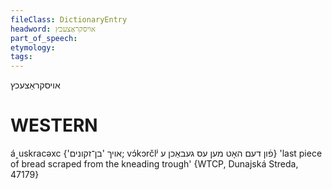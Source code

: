 ```yaml
---
fileClass: DictionaryEntry
headword: אויסקראַצעכץ
part_of_speech: 
etymology: 
tags: 
---
```

אויסקראַצעכץ

WESTERN
========

á˰uskracəxc {'אויך 'בן־זקונים; vɔ́kɔrčlʲ פֿון דעם האָט מען עס געבאַכן ע} 'last piece of bread scraped from the kneading trough' {WTCP, Dunajská Streda, 47179}